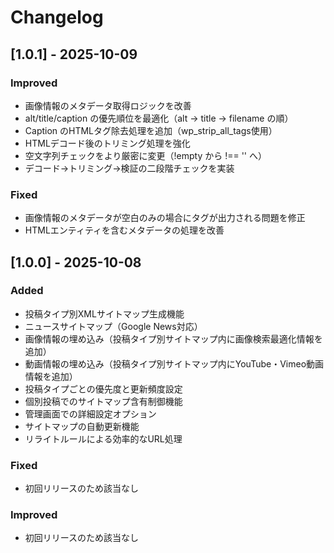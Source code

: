 # Changelog

## [1.0.1] - 2025-10-09

### Improved
- 画像情報のメタデータ取得ロジックを改善
- alt/title/caption の優先順位を最適化（alt → title → filename の順）
- Caption のHTMLタグ除去処理を追加（wp_strip_all_tags使用）
- HTMLデコード後のトリミング処理を強化
- 空文字列チェックをより厳密に変更（!empty から !== '' へ）
- デコード→トリミング→検証の二段階チェックを実装

### Fixed
- 画像情報のメタデータが空白のみの場合にタグが出力される問題を修正
- HTMLエンティティを含むメタデータの処理を改善

## [1.0.0] - 2025-10-08

### Added
- 投稿タイプ別XMLサイトマップ生成機能
- ニュースサイトマップ（Google News対応）
- 画像情報の埋め込み（投稿タイプ別サイトマップ内に画像検索最適化情報を追加）
- 動画情報の埋め込み（投稿タイプ別サイトマップ内にYouTube・Vimeo動画情報を追加）
- 投稿タイプごとの優先度と更新頻度設定
- 個別投稿でのサイトマップ含有制御機能
- 管理画面での詳細設定オプション
- サイトマップの自動更新機能
- リライトルールによる効率的なURL処理

### Fixed
- 初回リリースのため該当なし

### Improved
- 初回リリースのため該当なし

